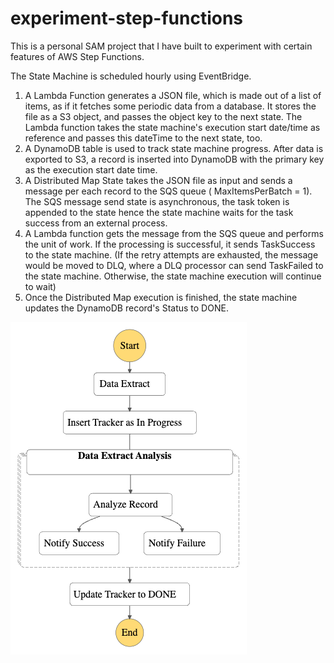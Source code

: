 # experiment-step-functions

This is a personal SAM project that I have built to experiment with certain features of AWS Step Functions.

The State Machine is scheduled hourly using EventBridge.

1. A Lambda Function generates a JSON file, which is made out of a list of items, as if it fetches some periodic data from a database. It stores the file as a S3 object, and passes the object key to the next state. The Lambda function takes the state machine's execution start date/time as reference and passes this dateTime to the next state, too.
2. A DynamoDB table is used to track state machine progress. After data is exported to S3, a record is inserted into DynamoDB with the primary key as the execution start date time.
3. A Distributed Map State takes the JSON file as input and sends a message per each record to the SQS queue ( MaxItemsPerBatch = 1). The SQS message send state is asynchronous, the task token is appended to the state hence the state machine waits for the task success from an external process.
4. A Lambda function gets the message from the SQS queue and performs the unit of work. If the processing is successful, it sends TaskSuccess to the state machine. (If the retry attempts are exhausted, the message would be moved to DLQ, where a DLQ processor can send TaskFailed to the state machine. Otherwise, the state machine execution will continue to wait)
5. Once the Distributed Map execution is finished, the state machine updates the DynamoDB record's Status to DONE.

![Step Function Diagram](images/stepfunctions_graph.png)
